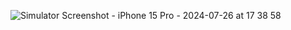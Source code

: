
![Simulator Screenshot - iPhone 15 Pro - 2024-07-26 at 17 38 58](https://github.com/user-attachments/assets/54ee8f43-023b-4381-841d-144e8c9625f1)
